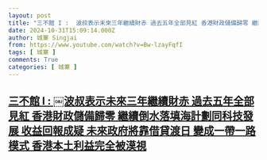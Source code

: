```yaml
---
layout: post
title: "三不館 I : ￼波叔表示未來三年繼續財赤 過去五年全部見紅 香港財政儲備歸零 繼續倒水落填海計劃同科技發展 收益回報成疑 未來政府將靠借貸渡日 變成一帶一路模式 香港本土利益完全被漠視"
date: 2024-10-31T15:09:14.000Z
author: 城寨 Singjai
from: https://www.youtube.com/watch?v=Bw-lzayFqfI
tags: [ 城寨 ]
comments: True
categories: [ 城寨 ]
---
```

<!--1730387354000-->
[三不館 I : ￼波叔表示未來三年繼續財赤 過去五年全部見紅 香港財政儲備歸零 繼續倒水落填海計劃同科技發展 收益回報成疑 未來政府將靠借貸渡日 變成一帶一路模式 香港本土利益完全被漠視](https://www.youtube.com/watch?v=Bw-lzayFqfI)
------

<div>

</div>
